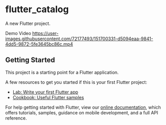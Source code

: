 # flutter_catalog

A new Flutter project.

Demo Video
https://user-images.githubusercontent.com/72177493/151700331-d5094eaa-9841-4dd5-9872-5fe3645bc86c.mp4

## Getting Started

This project is a starting point for a Flutter application.

A few resources to get you started if this is your first Flutter project:

- [Lab: Write your first Flutter app](https://flutter.dev/docs/get-started/codelab)
- [Cookbook: Useful Flutter samples](https://flutter.dev/docs/cookbook)

For help getting started with Flutter, view our
[online documentation](https://flutter.dev/docs), which offers tutorials,
samples, guidance on mobile development, and a full API reference.
